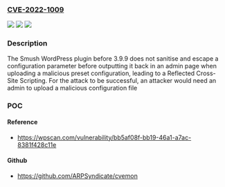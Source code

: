 ### [CVE-2022-1009](https://cve.mitre.org/cgi-bin/cvename.cgi?name=CVE-2022-1009)
![](https://img.shields.io/static/v1?label=Product&message=Smush%20%E2%80%93%20Lazy%20Load%20Images%2C%20Optimize%20%26%20Compress%20Images&color=blue)
![](https://img.shields.io/static/v1?label=Version&message=3.9.9%3C%203.9.9%20&color=brighgreen)
![](https://img.shields.io/static/v1?label=Vulnerability&message=CWE-79%20Cross-site%20Scripting%20(XSS)&color=brighgreen)

### Description

The Smush WordPress plugin before 3.9.9 does not sanitise and escape a configuration parameter before outputting it back in an admin page when uploading a malicious preset configuration, leading to a Reflected Cross-Site Scripting. For the attack to be successful, an attacker would need an admin to upload a malicious configuration file

### POC

#### Reference
- https://wpscan.com/vulnerability/bb5af08f-bb19-46a1-a7ac-8381f428c11e

#### Github
- https://github.com/ARPSyndicate/cvemon

